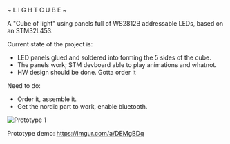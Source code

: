 ~ L I G H T  C U B E ~

A "Cube of light" using panels full of WS2812B addressable LEDs, based on an STM32L453.

Current state of the project is:
 - LED panels glued and soldered into forming the 5 sides of the cube.
 - The panels work; STM devboard able to play animations and whatnot.
 - HW design should be done. Gotta order it
 
Need to do:
 - Order it, assemble it.
 - Get the nordic part to work, enable bluetooth. 

![Prototype 1](https://raw.githubusercontent.com/IsikcanYilmaz/light_cube/master/misc/proto_preview1.jpg)

Prototype demo:
https://imgur.com/a/DEMgBDq
